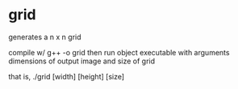 # grid
generates a n x n grid

compile w/ g++ -o grid
then run object executable with arguments dimensions of output image and size of grid

that is, ./grid [width] [height] [size]
